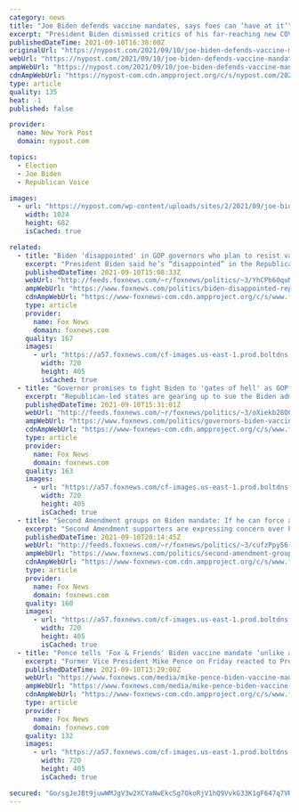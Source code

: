 ```yaml
---
category: news
title: "Joe Biden defends vaccine mandates, says foes can ‘have at it’"
excerpt: "President Biden dismissed critics of his far-reaching new COVID-19 vaccine mandates, saying that they could “have at it” and that the “vast majority” of people agree with"
publishedDateTime: 2021-09-10T16:38:00Z
originalUrl: "https://nypost.com/2021/09/10/joe-biden-defends-vaccine-mandates-foes-can-have-at-it/"
webUrl: "https://nypost.com/2021/09/10/joe-biden-defends-vaccine-mandates-foes-can-have-at-it/"
ampWebUrl: "https://nypost.com/2021/09/10/joe-biden-defends-vaccine-mandates-foes-can-have-at-it/amp/"
cdnAmpWebUrl: "https://nypost-com.cdn.ampproject.org/c/s/nypost.com/2021/09/10/joe-biden-defends-vaccine-mandates-foes-can-have-at-it/amp/"
type: article
quality: 135
heat: -1
published: false

provider:
  name: New York Post
  domain: nypost.com

topics:
  - Election
  - Joe Biden
  - Republican Voice

images:
  - url: "https://nypost.com/wp-content/uploads/sites/2/2021/09/joe-biden-900.jpg?quality=90&strip=all&w=1024"
    width: 1024
    height: 682
    isCached: true

related:
  - title: "Biden 'disappointed' in GOP governors who plan to resist vaccine mandate: 'Have at it'"
    excerpt: "President Biden said he’s “disappointed” in the Republican governors who plan to resist his vaccine mandate and are even threatening legal action."
    publishedDateTime: 2021-09-10T15:08:33Z
    webUrl: "http://feeds.foxnews.com/~r/foxnews/politics/~3/YhCPb6OquNY/biden-disappointed-republican-governors-vaccine-mandate"
    ampWebUrl: "https://www.foxnews.com/politics/biden-disappointed-republican-governors-vaccine-mandate.amp"
    cdnAmpWebUrl: "https://www-foxnews-com.cdn.ampproject.org/c/s/www.foxnews.com/politics/biden-disappointed-republican-governors-vaccine-mandate.amp"
    type: article
    provider:
      name: Fox News
      domain: foxnews.com
    quality: 167
    images:
      - url: "https://a57.foxnews.com/cf-images.us-east-1.prod.boltdns.net/v1/static/694940094001/9e4a7332-ff32-456b-8190-567a0763c603/57c3147c-a83d-4739-8141-93e89506b5da/1280x720/match/720/405/image.jpg?ve=1&tl=1"
        width: 720
        height: 405
        isCached: true
  - title: "Governor promises to fight Biden to 'gates of hell' as GOP states mount vaccine mandate defense"
    excerpt: "Republican-led states are gearing up to sue the Biden administration over the president’s “unconstitutional” mandate requiring businesses with more than 100 employees enforce vaccinations."
    publishedDateTime: 2021-09-10T15:31:01Z
    webUrl: "http://feeds.foxnews.com/~r/foxnews/politics/~3/oXiekb28OCo/governors-biden-vaccine-mandate-legal-action"
    ampWebUrl: "https://www.foxnews.com/politics/governors-biden-vaccine-mandate-legal-action.amp"
    cdnAmpWebUrl: "https://www-foxnews-com.cdn.ampproject.org/c/s/www.foxnews.com/politics/governors-biden-vaccine-mandate-legal-action.amp"
    type: article
    provider:
      name: Fox News
      domain: foxnews.com
    quality: 163
    images:
      - url: "https://a57.foxnews.com/cf-images.us-east-1.prod.boltdns.net/v1/static/694940094001/9e4a7332-ff32-456b-8190-567a0763c603/57c3147c-a83d-4739-8141-93e89506b5da/1280x720/match/720/405/image.jpg?ve=1&tl=1"
        width: 720
        height: 405
        isCached: true
  - title: "Second Amendment groups on Biden mandate: If he can force a needle in your arm, can he take your gun?"
    excerpt: "Second Amendment supporters are expressing concern over President Biden’s move Thursday forcing large employers to vaccinate their employees, fearing that the logic behind the federal edict could be applied to confiscating guns or drastically limiting gun rights. "
    publishedDateTime: 2021-09-10T20:14:45Z
    webUrl: "http://feeds.foxnews.com/~r/foxnews/politics/~3/cufzPpy56-0/second-amendment-groups-biden-mandate-needle-gun"
    ampWebUrl: "https://www.foxnews.com/politics/second-amendment-groups-biden-mandate-needle-gun.amp"
    cdnAmpWebUrl: "https://www-foxnews-com.cdn.ampproject.org/c/s/www.foxnews.com/politics/second-amendment-groups-biden-mandate-needle-gun.amp"
    type: article
    provider:
      name: Fox News
      domain: foxnews.com
    quality: 160
    images:
      - url: "https://a57.foxnews.com/cf-images.us-east-1.prod.boltdns.net/v1/static/694940094001/aaafde46-06c1-423f-a605-8de2613d67df/062feec6-e2c6-41f0-bb22-c1229d302361/1280x720/match/720/405/image.jpg?ve=1&tl=1"
        width: 720
        height: 405
        isCached: true
  - title: "Pence tells 'Fox & Friends' Biden vaccine mandate ‘unlike anything I ever heard from an American president’"
    excerpt: "Former Vice President Mike Pence on Friday reacted to President Biden’s speech on vaccine mandates, arguing that it was “unlike anything he has ever heard from an American president.”"
    publishedDateTime: 2021-09-10T13:29:00Z
    webUrl: "https://www.foxnews.com/media/mike-pence-biden-vaccine-mandate-friends"
    ampWebUrl: "https://www.foxnews.com/media/mike-pence-biden-vaccine-mandate-friends.amp"
    cdnAmpWebUrl: "https://www-foxnews-com.cdn.ampproject.org/c/s/www.foxnews.com/media/mike-pence-biden-vaccine-mandate-friends.amp"
    type: article
    provider:
      name: Fox News
      domain: foxnews.com
    quality: 132
    images:
      - url: "https://a57.foxnews.com/cf-images.us-east-1.prod.boltdns.net/v1/static/694940094001/932ff08b-4d97-41d8-8cd6-120709481ad7/287b8485-c24e-4e44-8f47-8449cf45d9e4/1280x720/match/720/405/image.jpg?ve=1&tl=1"
        width: 720
        height: 405
        isCached: true

secured: "Go/sgJeJBt9juwWMJgV3w2XCYaNwEkcSg7OkoRjV1hQ9VvkG33K1gF647q7VR9hpZPqY9hj9+kp0uzonjDvJQzX6OHJD0Ldx19BzDhm6inKWZ1F9B0ZMxaRuSTmn1uUboXfk6WbOAjvJMmNyOA75njWCnJnVa9qGl2U9clG6PSd02fDHhETeeK2b/sAtMIWPxCJ0hPmvo8hDnL74UpErdkRe6ylrWd5ocTkD9P6YE4czhYFMQvpZFuEqQ/g/uyt3g8z/ZiOSMNdIqtQ5ufaw/7KGq4Lg/KppXUlgT4eviqWWH+v8FwqQqbgG6Q2Ieahrt1BJ4/3M+EgHX20/IK6lpXjwVrmyFLds2w4RSgbYSKQ=;kr4KyOb0jBGfwEM0w7uG3g=="
---
```


